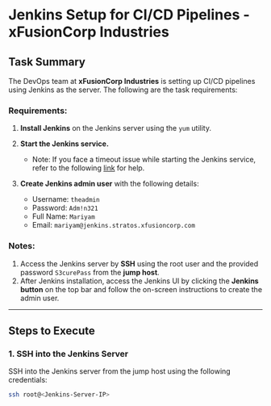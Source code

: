 # Jenkins Setup for CI/CD Pipelines - xFusionCorp Industries

## Task Summary

The DevOps team at **xFusionCorp Industries** is setting up CI/CD pipelines using Jenkins as the server. The following are the task requirements:

### Requirements:

1. **Install Jenkins** on the Jenkins server using the `yum` utility.
2. **Start the Jenkins service.**
   - Note: If you face a timeout issue while starting the Jenkins service, refer to the following [link](https://support.cloudbees.com/hc/en-us/articles/217078498-Troubleshooting-Jenkins-slowness-or-hanging-due-to-network-issues) for help.

3. **Create Jenkins admin user** with the following details:
   - Username: `theadmin`
   - Password: `Adm!n321`
   - Full Name: `Mariyam`
   - Email: `mariyam@jenkins.stratos.xfusioncorp.com`

### Notes:
1. Access the Jenkins server by **SSH** using the root user and the provided password `S3curePass` from the **jump host**.
2. After Jenkins installation, access the Jenkins UI by clicking the **Jenkins button** on the top bar and follow the on-screen instructions to create the admin user.

---

## Steps to Execute

### 1. SSH into the Jenkins Server
SSH into the Jenkins server from the jump host using the following credentials:

```bash
ssh root@<Jenkins-Server-IP>

